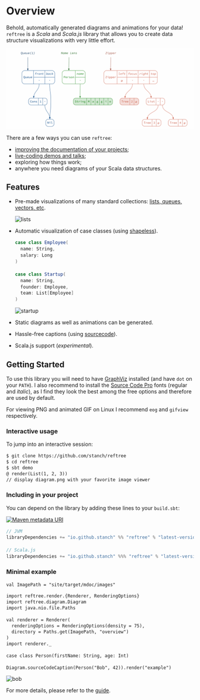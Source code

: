 # Overview

Behold, automatically generated diagrams and animations for your data!
`reftree` is a *Scala* and *Scala.js* library that allows you to
create data structure visualizations with very little effort.

![teaser](images/teaser.gif)

There are a few ways you can use `reftree`:

* [improving the documentation of your projects](https://stanch.github.io/zipper/);
* [live-coding demos and talks](Talks.md);
* exploring how things work;
* anywhere you need diagrams of your Scala data structures.

## Features

* Pre-made visualizations of many standard collections:
  [lists, queues, vectors, etc](talks/Immutability.html#immutable-data-structures).

  ![lists](images/immutability/data/lists.png)

* Automatic visualization of case classes (using
  [shapeless](https://github.com/milessabin/shapeless/wiki/Feature-overview:-shapeless-2.0.0#generic-representation-of-sealed-families-of-case-classes)).

  ```scala
  case class Employee(
    name: String,
    salary: Long
  )

  case class Startup(
    name: String,
    founder: Employee,
    team: List[Employee]
  )
  ```

  ![startup](images/immutability/lenses/startup.png)

* Static diagrams as well as animations can be generated.
* Hassle-free captions (using [sourcecode](https://github.com/lihaoyi/sourcecode)).
* Scala.js support (*experimental*).

## Getting Started

To use this library you will need to have [GraphViz](http://www.graphviz.org/) installed (and have `dot` on your `PATH`).
I also recommend to install the [Source Code Pro](https://github.com/adobe-fonts/source-code-pro) fonts (regular and *italic*),
as I find they look the best among the free options and therefore are used by default.

For viewing PNG and animated GIF on Linux I recommend `eog` and `gifview` respectively.

### Interactive usage

To jump into an interactive session:

```
$ git clone https://github.com/stanch/reftree
$ cd reftree
$ sbt demo
@ render(List(1, 2, 3))
// display diagram.png with your favorite image viewer
```

### Including in your project

You can depend on the library by adding these lines to your `build.sbt`:

[![Maven metadata URI](https://img.shields.io/maven-metadata/v/http/central.maven.org/maven2/io/github/stanch/reftree_2.12/maven-metadata.xml.svg)](https://mvnrepository.com/artifact/io.github.stanch/reftree)

```scala
// JVM
libraryDependencies += "io.github.stanch" %% "reftree" % "latest-version"

// Scala.js
libraryDependencies += "io.github.stanch" %%% "reftree" % "latest-version"
```

### Minimal example

```mdoc:invisible
val ImagePath = "site/target/mdoc/images"
```

```mdoc:silent
import reftree.render.{Renderer, RenderingOptions}
import reftree.diagram.Diagram
import java.nio.file.Paths

val renderer = Renderer(
  renderingOptions = RenderingOptions(density = 75),
  directory = Paths.get(ImagePath, "overview")
)
import renderer._

case class Person(firstName: String, age: Int)

Diagram.sourceCodeCaption(Person("Bob", 42)).render("example")
```

![bob](images/overview/example.png)

For more details, please refer to the [guide](Guide.md).
